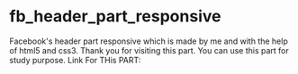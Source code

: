 # fb_header_part_responsive
Facebook's header part responsive which is made by me and with the help of html5 and css3. Thank you for visiting this part. You can use this part for study purpose.
Link For THis PART: 
